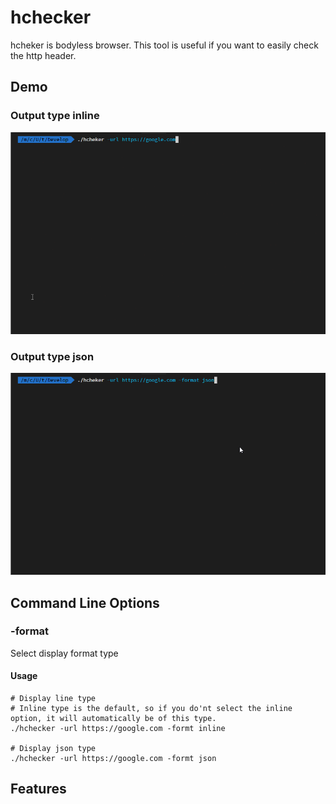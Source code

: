 # hchecker
hcheker is bodyless browser.
This tool is useful if you want to easily check the http header.

## Demo
### Output type inline
![demo](https://raw.githubusercontent.com/takenakasuji/hchecker/master/pictures/inline_format_example.gif)

### Output type json
![demo](https://raw.githubusercontent.com/takenakasuji/hchecker/master/pictures/json_format_example.gif)

## Command Line Options
### -format
Select display format type

#### Usage
```
# Display line type
# Inline type is the default, so if you do'nt select the inline option, it will automatically be of this type.
./hchecker -url https://google.com -formt inline

# Display json type
./hchecker -url https://google.com -formt json
``` 

## Features

